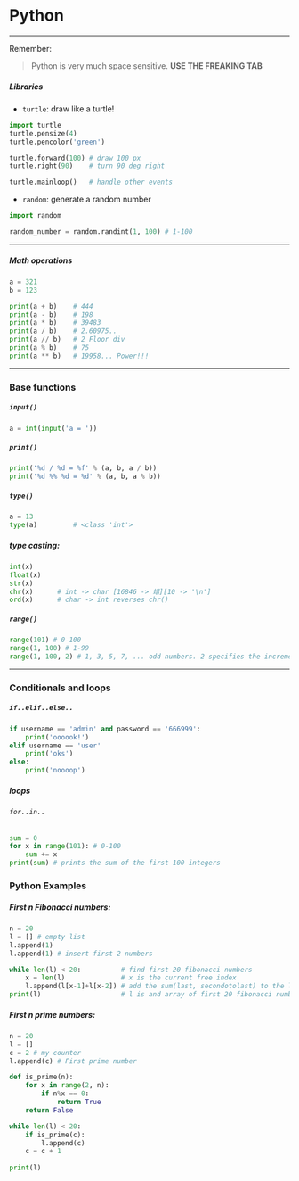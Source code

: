 # Python

---

Remember:

> Python is very much space sensitive. **USE THE FREAKING TAB**

##### Libraries

- `turtle`: draw like a turtle!

```python
import turtle
turtle.pensize(4)
turtle.pencolor('green')

turtle.forward(100) # draw 100 px
turtle.right(90)	# turn 90 deg right

turtle.mainloop() 	# handle other events
```

- `random`: generate a random number

```python
import random

random_number = random.randint(1, 100) # 1-100
```

---

##### Math operations

```python
a = 321
b = 123

print(a + b)	# 444
print(a - b)	# 198
print(a * b)	# 39483
print(a / b)	# 2.60975..
print(a // b)	# 2 Floor div
print(a % b)	# 75
print(a ** b)	# 19958... Power!!!
```

---

### Base functions

##### `input()`

```python
a = int(input('a = '))
```

##### `print()`

```python
print('%d / %d = %f' % (a, b, a / b))
print('%d %% %d = %d' % (a, b, a % b))
```

##### `type()`

```python
a = 13
type(a) 	 	# <class 'int'>
```

##### type casting:

```python
int(x)
float(x)
str(x)
chr(x) 		# int -> char [16846 -> 䇎][10 -> '\n']
ord(x)		# char -> int reverses chr()
```

##### `range()`

```python
range(101) # 0-100
range(1, 100) # 1-99
range(1, 100, 2) # 1, 3, 5, 7, ... odd numbers. 2 specifies the increment
```

---

### Conditionals and loops

##### `if..elif..else..`

```python
if username == 'admin' and password == '666999':
    print('oooook!')
elif username == 'user'
    print('oks')
else:
    print('noooop')
```

##### loops

###### `for..in..`

```python
sum = 0
for x in range(101): # 0-100
    sum += x
print(sum) # prints the sum of the first 100 integers
```



### Python Examples

##### First n Fibonacci numbers:

```python
n = 20
l = [] # empty list
l.append(1)
l.append(1) # insert first 2 numbers

while len(l) < 20:			# find first 20 fibonacci numbers
    x = len(l)				# x is the current free index
    l.append(l[x-1]+l[x-2])	# add the sum(last, secondotolast) to the list
print(l)					# l is and array of first 20 fibonacci numbers
```

##### First n prime numbers:

```python
n = 20
l = []
c = 2 # my counter
l.append(c) # First prime number

def is_prime(n):
    for x in range(2, n):
        if n%x == 0:
            return True
    return False

while len(l) < 20:
    if is_prime(c):
        l.append(c)
    c = c + 1
    
print(l)
```

